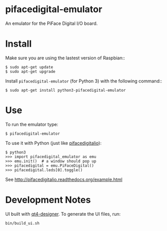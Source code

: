 pifacedigital-emulator
======================

An emulator for the PiFace Digital I/O board.

Install
=======

Make sure you are using the lastest version of Raspbian::

    $ sudo apt-get update
    $ sudo apt-get upgrade

Install `pifacedigital-emulator` (for Python 3) with the following command::

    $ sudo apt-get install python3-pifacedigital-emulator


Use
===
To run the emulator type:

    $ pifacedigital-emulator

To use it with Python (just like
[pifacedigitalio](http://pifacedigitalio.readthedocs.org/)):

    $ python3
    >>> import pifacedigital_emulator as emu
    >>> emu.init()  # a window should pop up
    >>> pifacedigital = emu.PiFaceDigital()
    >>> pifacedigital.leds[0].toggle()

See http://pifacedigitalio.readthedocs.org/example.html


Development Notes
=================
UI built with [qt4-designer](http://doc.qt.digia.com/4.0/qt4-designer.html).
To generate the UI files, run:

    bin/build_ui.sh
